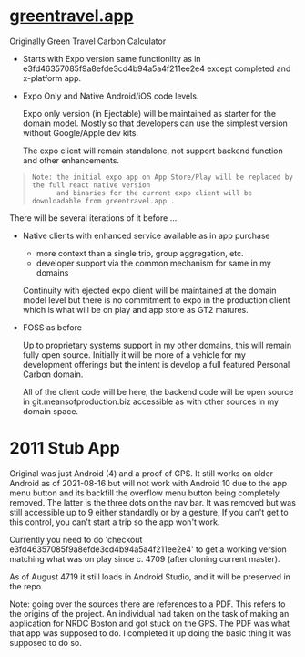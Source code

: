 [greentravel.app](https://greentravel.app)
==============================

  Originally Green Travel Carbon Calculator
   
- Starts with Expo version  same functionilty as in e3fd46357085f9a8efde3cd4b94a5a4f211ee2e4 
  except completed and x-platform app.

- Expo Only and Native Android/iOS code levels. 

   Expo only version (in Ejectable) will be maintained as starter for the domain model.
   Mostly so that developers can use the simplest version without Google/Apple dev kits.

   The expo client will remain standalone, not support backend function and other enhancements.

>     Note: the initial expo app on App Store/Play will be replaced by the full react native version
>           and binaries for the current expo client will be downloadable from greentravel.app .

   There will be several iterations of it before
   ...   

- Native clients with enhanced service available as in app purchase

  - more context than a single trip, group aggregation, etc.
  - developer support via the common mechanism for same in my domains
  
  Continuity with ejected expo client will be maintained at the domain model level but there
  is no commitment to expo in the production client which is what will be on play and app store
  as GT2 matures.
   
- FOSS as before

   Up to proprietary systems support in my other domains, this will remain fully open source.
   Initially it will be more of a vehicle for my development offerings but the intent is 
   develop a full featured Personal Carbon domain.

   All of the client code will be here, the backend code will be open source in 
   git.meansofproduction.biz accessible as with other sources in my domain space.


2011 Stub App
=============

  Original was just Android (4) and a proof of GPS. It still works on older Android as of 2021-08-16 but 
  will not work with Android 10 due to the app menu button and its backfill the overflow menu 
  button being completely removed. The latter is the three  dots on the nav bar. It was
  removed but was still accessible up to 9 either standardly or by a gesture, If you can't get to this
  control, you can't start a trip so the app won't work.
   
  Currently you need to do 'checkout e3fd46357085f9a8efde3cd4b94a5a4f211ee2e4' to get a working version
  matching what was on play since c. 4709 (after cloning current master).

  As of August 4719 it still loads in Android Studio, and it will be preserved in the repo.

  Note: going over the sources there are references to a PDF. This refers to the origins of the project.
  An individual had taken on the task of making an application for NRDC Boston and got stuck on the GPS.
  The PDF was what that app was supposed to do. I completed it up doing the basic thing it was supposed
  to do so.
   
